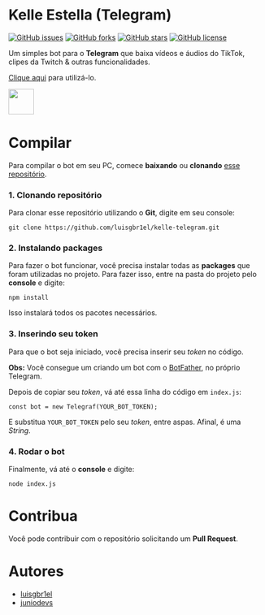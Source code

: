 # Kelle Estella (Telegram)


[![GitHub issues](https://img.shields.io/github/issues/luisgbr1el/kelle-telegram?style=flat-square)](https://github.com/luisgbr1el/kelle-telegram/issues)
[![GitHub forks](https://img.shields.io/github/forks/luisgbr1el/kelle-telegram?style=flat-square)](https://github.com/luisgbr1el/kelle-telegram/network)
[![GitHub stars](https://img.shields.io/github/stars/luisgbr1el/kelle-telegram?style=flat-square)](https://github.com/luisgbr1el/kelle-telegram/stargazers)
[![GitHub license](https://img.shields.io/github/license/luisgbr1el/kelle-telegram?style=flat-square)](https://github.com/luisgbr1el/kelle-telegram/blob/main/LICENSE)

Um simples bot para o **Telegram** que baixa vídeos e áudios do TikTok, clipes da Twitch & outras funcionalidades.

[Clique aqui](https://t.me/KelleEstellaBot) para utilizá-lo.

<img src="https://cdn.worldvectorlogo.com/logos/telegram-1.svg" width="50px">

# Compilar
Para compilar o bot em seu PC, comece **baixando** ou **clonando** [esse repositório](https://github.com/luisgbr1el/kelle-telegram).
### 1. Clonando repositório
Para clonar esse repositório utilizando o **Git**, digite em seu console:
```
git clone https://github.com/luisgbr1el/kelle-telegram.git
```

### 2. Instalando packages
Para fazer o bot funcionar, você precisa instalar todas as **packages** que foram utilizadas no projeto. Para fazer isso, entre na pasta do projeto pelo **console** e digite:
```
npm install
```
Isso instalará todos os pacotes necessários.

### 3. Inserindo seu token
Para que o bot seja iniciado, você precisa inserir seu *token* no código.

**Obs:** Você consegue um criando um bot com o [BotFather](https://t.me/BotFather), no próprio Telegram.

Depois de copiar seu *token*, vá até essa linha do código em `index.js`:
```
const bot = new Telegraf(YOUR_BOT_TOKEN);
```
E substitua `YOUR_BOT_TOKEN` pelo seu *token*, entre aspas. Afinal, é uma *String*.

### 4. Rodar o bot
Finalmente, vá até o **console** e digite:
```
node index.js
```

# Contribua
Você pode contribuir com o repositório solicitando um **Pull Request**.

# Autores
- [luisgbr1el](https://github.com/luisgbr1el)
- [juniodevs](https://github.com/juniodevs)
